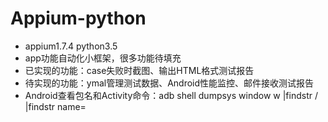 # Appium-python
* appium1.7.4  python3.5
* app功能自动化小框架，很多功能待填充
* 已实现的功能：case失败时截图、输出HTML格式测试报告
* 待实现的功能：ymal管理测试数据、Android性能监控、邮件接收测试报告
* Android查看包名和Activity命令：adb shell dumpsys window w |findstr \/ |findstr name=

